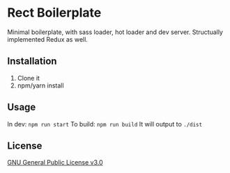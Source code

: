 # Rect Boilerplate

Minimal boilerplate, with sass loader, hot loader and dev server. Structually implemented Redux as well.

## Installation

1. Clone it
2. npm/yarn install

## Usage

In dev: ``` npm run start ```
To build: ``` npm run build ```
It will output to ``` ./dist ```

## License

[GNU General Public License v3.0](https://github.com/MrEliasen/react-boilderplate/blob/master/LICENSE)